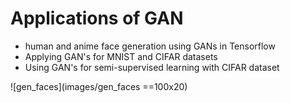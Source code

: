 # Applications of GAN
- human and anime face generation using GANs in Tensorflow
- Applying GAN's for MNIST and CIFAR datasets
- Using GAN's for semi-supervised learning with CIFAR dataset

![gen_faces](images/gen_faces ==100x20)
